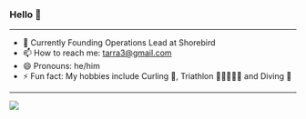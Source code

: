 ### Hello 👋

---

- 🏢 Currently Founding Operations Lead at Shorebird
- 📫 How to reach me: tarra3@gmail.com
- 😄 Pronouns: he/him
- ⚡ Fun fact: My hobbies include Curling 🥌, Triathlon 🏊‍♂️🚴🏃‍♂️ and Diving 🤿

---

<picture>
  <source
    srcset="https://github-readme-stats.vercel.app/api?username=tomarra&show_icons=true&theme=dark"
    media="(prefers-color-scheme: dark)"
  />
  <source
    srcset="https://github-readme-stats.vercel.app/api?username=tomarra&show_icons=true"
    media="(prefers-color-scheme: light), (prefers-color-scheme: no-preference)"
  />
  <img src="https://github-readme-stats.vercel.app/api?username=tomarra&show_icons=true" />
</picture>
